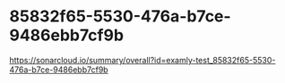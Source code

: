 # 85832f65-5530-476a-b7ce-9486ebb7cf9b
https://sonarcloud.io/summary/overall?id=examly-test_85832f65-5530-476a-b7ce-9486ebb7cf9b
